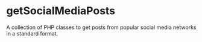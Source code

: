 getSocialMediaPosts
===================

A collection of PHP classes to get posts from popular social media networks in a standard format.
